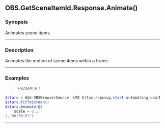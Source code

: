 OBS.GetSceneItemId.Response.Animate()
-------------------------------------

### Synopsis
Animates scene items

---

### Description

Animates the motion of scene items within a frame.

---

### Examples
> EXAMPLE 1

```PowerShell
$stars = Add-OBSBrowserSource -URI https://pssvg.start-automating.com/Examples/Stars.svg
$stars.FitToScreen()
$stars.Animate(@{
    scale = 0.1        
},"00:00:01")
```

---
